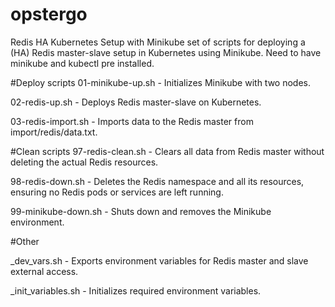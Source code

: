 # opstergo
Redis HA Kubernetes Setup with Minikube
set of scripts for deploying a (HA) Redis master-slave setup in Kubernetes using Minikube. 
Need to have minikube and kubectl pre installed.

#Deploy scripts
01-minikube-up.sh - Initializes Minikube with two nodes.

02-redis-up.sh - Deploys Redis master-slave on Kubernetes.

03-redis-import.sh - Imports data to the Redis master from import/redis/data.txt.


#Clean scripts
97-redis-clean.sh - Clears all data from Redis master without deleting the actual Redis resources.

98-redis-down.sh - Deletes the Redis namespace and all its resources, ensuring no Redis pods or services are left running.

99-minikube-down.sh - Shuts down and removes the Minikube environment.


#Other

_dev_vars.sh - Exports environment variables for Redis master and slave external access.

_init_variables.sh - Initializes required environment variables.
